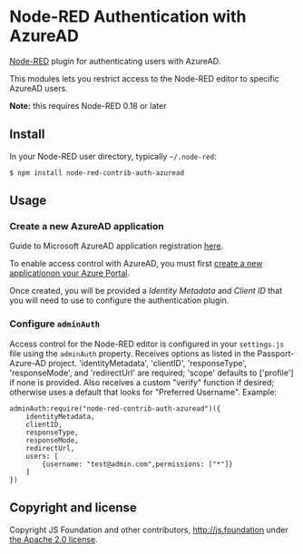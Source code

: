 # Node-RED Authentication with AzureAD

[Node-RED](https://nodered.org) plugin for authenticating users with AzureAD.

This modules lets you restrict access to the Node-RED editor to specific AzureAD
users.

**Note:** this requires Node-RED 0.18 or later


## Install

In your Node-RED user directory, typically `~/.node-red`:

    $ npm install node-red-contrib-auth-azuread

## Usage

### Create a new AzureAD application

Guide to Microsoft AzureAD application registration [here](https://docs.microsoft.com/en-us/azure/active-directory/develop/active-directory-integrating-applications).

To enable access control with AzureAD, you must first [create a new applicationon your Azure Portal](https://portal.azure.com).

Once created, you will be provided a _Identity Metadata_ and _Client ID_ that you will need to use to configure the authentication plugin.

### Configure `adminAuth`

Access control for the Node-RED editor is configured in your `settings.js` file
using the `adminAuth` property. Receives options as listed in the Passport-Azure-AD project. 
'identityMetadata', 'clientID', 'responseType', 'responseMode', and 'redirectUrl' are required; 
'scope' defaults to ['profile'] if none is provided. Also receives a custom "verify" function if desired; 
otherwise uses a default that looks for "Preferred Username". Example:

    adminAuth:require("node-red-contrib-auth-azuread")({
        identityMetadata,
        clientID,
        responseType,
        responseMode,
        redirectUrl,
        users: [
            {username: "test@admin.com",permissions: ["*"]}
        ]
    })

## Copyright and license

Copyright JS Foundation and other contributors, http://js.foundation under [the Apache 2.0 license](LICENSE).
